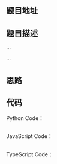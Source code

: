 
## 题目地址



## 题目描述

···

···

## 思路


## 代码


Python Code：

```python


```

JavaScript Code：

```js
```

TypeScript Code：

```js
```

